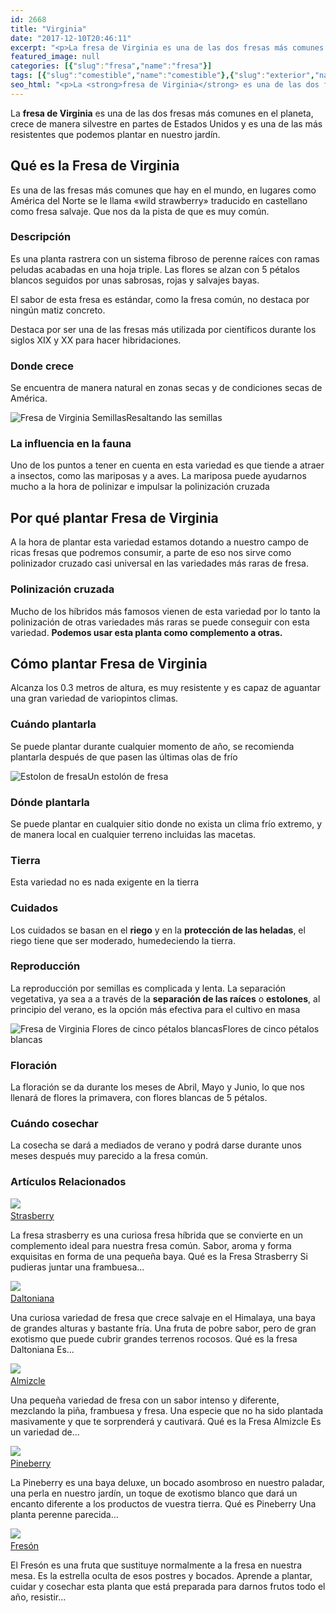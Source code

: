 ```yaml
---
id: 2668
title: "Virginia"
date: "2017-12-10T20:46:11"
excerpt: "<p>La fresa de Virginia es una de las dos fresas más comunes en el planeta, crece de manera silvestre en partes de Estados Unidos y es una de las más resistentes que podemos plantar en nuestro jardín. Qué es la Fresa de Virginia Es una de las fresas más comunes que hay en el mundo,&hellip; <a class=\"more-link\" href=\"https://plantasyflores.online/fresa/pineberry/\">Seguir leyendo <span class=\"screen-reader-text\">Pineberry</span> <span class=\"meta-nav\" aria-hidden=\"true\">&rarr;</span></a></p>\n"
featured_image: null
categories: [{"slug":"fresa","name":"fresa"}]
tags: [{"slug":"comestible","name":"comestible"},{"slug":"exterior","name":"exterior"},{"slug":"fruta","name":"fruta"},{"slug":"perenne","name":"perenne"},{"slug":"plantacion-indiferente","name":"plantacion-indiferente"},{"slug":"roja","name":"roja"},{"slug":"semilla","name":"semilla"},{"slug":"temporada-verano","name":"temporada-verano"}]
seo_html: "<p>La <strong>fresa de Virginia</strong> es una de las dos fresas más comunes en el planeta, crece de manera silvestre en partes de Estados Unidos y es una de las más resistentes que podemos plantar en nuestro jardín.</p> <h2>Qué es la Fresa de Virginia</h2> <p>Es una de las fresas más comunes que hay en el mundo, en lugares como América del Norte se le llama «wild strawberry» traducido en castellano como fresa salvaje. Que nos da la pista de que es muy común.</p> <h3>Descripción</h3> <p>Es una planta rastrera con un sistema fibroso de perenne raíces con ramas peludas acabadas en una hoja triple. Las flores se alzan con 5 pétalos blancos seguidos por unas sabrosas, rojas y salvajes bayas.</p> <p>El sabor de esta fresa es estándar, como la fresa común, no destaca por ningún matiz concreto.</p> <p>Destaca por ser una de las fresas más utilizada por científicos durante los siglos XIX y XX para hacer hibridaciones.</p> <h3>Donde crece</h3> <p>Se encuentra de manera natural en zonas secas y de condiciones secas de América.</p> <img src=\"https://plantasyflores.online/wp-content/uploads/2017/12/strawberry-393778_1920-1-247x325.jpg\" alt=\"Fresa de Virginia Semillas\" />Resaltando las semillas <h3>La influencia en la fauna</h3> <p>Uno de los puntos a tener en cuenta en esta variedad es que tiende a atraer a insectos, como las mariposas y a aves. La mariposa puede ayudarnos mucho a la hora de polinizar e impulsar la polinización cruzada</p> <h2>Por qué plantar Fresa de Virginia</h2> <p>A la hora de plantar esta variedad estamos dotando a nuestro campo de ricas fresas que podremos consumir, a parte de eso nos sirve como polinizador cruzado casi universal en las variedades más raras de fresa.</p> <h3>Polinización cruzada</h3> <p>Mucho de los híbridos más famosos vienen de esta variedad por lo tanto la polinización de otras variedades más raras se puede conseguir con esta variedad. <strong>Podemos usar esta planta como complemento a otras.</strong></p> <h2>Cómo plantar Fresa de Virginia</h2> <p>Alcanza los 0.3 metros de altura, es muy resistente y es capaz de aguantar una gran variedad de variopintos climas.</p> <h3>Cuándo plantarla</h3> <p>Se puede plantar durante cualquier momento de año, se recomienda plantarla después de que pasen las últimas olas de frío</p> <img src=\"https://plantasyflores.online/wp-content/uploads/2017/12/plant-2321898_1920-325x216.jpg\" alt=\"Estolon de fresa\" />Un estolón de fresa <h3>Dónde plantarla</h3> <p>Se puede plantar en cualquier sitio donde no exista un clima frío extremo, y de manera local en cualquier terreno incluidas las macetas.</p> <h3>Tierra</h3> <p>Esta variedad no es nada exigente en la tierra</p> <h3>Cuidados</h3> <p>Los cuidados se basan en el <strong>riego</strong> y en la <strong>protección de las heladas</strong>, el riego tiene que ser moderado, humedeciendo la tierra.</p> <h3>Reproducción</h3> <p>La reproducción por semillas es complicada y lenta. La separación vegetativa, ya sea a a través de la <strong>separación de las raíces</strong> o <strong>estolones</strong>, al principio del verano, es la opción más efectiva para el cultivo en masa</p> <img src=\"https://plantasyflores.online/wp-content/uploads/2017/12/strawberry-834947_1920-325x320.jpg\" alt=\"Fresa de Virginia Flores de cinco pétalos blancas\" />Flores de cinco pétalos blancas <h3>Floración</h3> <p>La floración se da durante los meses de Abril, Mayo y Junio, lo que nos llenará de flores la primavera, con flores blancas de 5 pétalos.</p> <h3>Cuándo cosechar</h3> <p>La cosecha se dará a mediados de verano y podrá darse durante unos meses después muy parecido a la fresa común.</p> <h3> Artículos Relacionados<br /> </h3> <img src=\"https://plantasyflores.online/wp-content/uploads/2017/12/3452030349_d8fc2778a3_b.jpg\" /> <a href=\"/fresa/strasberry/\"><br /> Strasberry<br /> </a> <p>La fresa strasberry es una curiosa fresa híbrida que se convierte en un complemento ideal para nuestra fresa común. Sabor, aroma y forma exquisitas en forma de una pequeña baya. Qué es la Fresa Strasberry Si pudieras juntar una frambuesa...</p> <img src=\"https://plantasyflores.online/wp-content/uploads/2017/12/plant-fruit-berry-sweet-flower-foliage-1187633-pxhere.com_.jpg\" /> <a href=\"/fresa/daltoniana/\"><br /> Daltoniana<br /> </a> <p>Una curiosa variedad de fresa que crece salvaje en el Himalaya, una baya de grandes alturas y bastante fría. Una fruta de pobre sabor, pero de gran exotismo que puede cubrir grandes terrenos rocosos. Qué es la fresa Daltoniana Es...</p> <img src=\"https://plantasyflores.online/wp-content/uploads/2017/12/Fragaria_moschata_detail.jpg\" /> <a href=\"/fresa/almizcle/\"><br /> Almizcle<br /> </a> <p>Una pequeña variedad de fresa con un sabor intenso y diferente, mezclando la piña, frambuesa y fresa. Una especie que no ha sido plantada masivamente y que te sorprenderá y cautivará. Qué es la Fresa Almizcle Es un variedad de...</p> <img src=\"https://plantasyflores.online/wp-content/uploads/2017/12/Pineberry_.jpg\" /> <a href=\"/fresa/pineberry/\"><br /> Pineberry<br /> </a> <p>La Pineberry es una baya deluxe, un bocado asombroso en nuestro paladar, una perla en nuestro jardín, un toque de exotismo blanco que dará un encanto diferente a los productos de vuestra tierra. Qué es Pineberry Una planta perenne parecida...</p> <img src=\"https://plantasyflores.online/wp-content/uploads/2017/10/strawberry-629180_1920.jpg\" /> <a href=\"/fresa/freson/\"><br /> Fresón<br /> </a> <p>El Fresón es una fruta que sustituye normalmente a la fresa en nuestra mesa. Es la estrella oculta de esos postres y bocados. Aprende a plantar, cuidar y cosechar esta planta que está preparada para darnos frutos todo el año, resistir...</p>"
---
```


<p>La <strong>fresa de Virginia</strong> es una de las dos fresas más comunes en el planeta, crece de manera silvestre en partes de Estados Unidos y es una de las más resistentes que podemos plantar en nuestro jardín.</p> <h2>Qué es la Fresa de Virginia</h2> <p>Es una de las fresas más comunes que hay en el mundo, en lugares como América del Norte se le llama «wild strawberry» traducido en castellano como fresa salvaje. Que nos da la pista de que es muy común.</p> <h3>Descripción</h3> <p>Es una planta rastrera con un sistema fibroso de perenne raíces con ramas peludas acabadas en una hoja triple. Las flores se alzan con 5 pétalos blancos seguidos por unas sabrosas, rojas y salvajes bayas.</p> <p>El sabor de esta fresa es estándar, como la fresa común, no destaca por ningún matiz concreto.</p> <p>Destaca por ser una de las fresas más utilizada por científicos durante los siglos XIX y XX para hacer hibridaciones.</p> <h3>Donde crece</h3> <p>Se encuentra de manera natural en zonas secas y de condiciones secas de América.</p> <img src="https://plantasyflores.online/wp-content/uploads/2017/12/strawberry-393778_1920-1-247x325.jpg" alt="Fresa de Virginia Semillas" />Resaltando las semillas <h3>La influencia en la fauna</h3> <p>Uno de los puntos a tener en cuenta en esta variedad es que tiende a atraer a insectos, como las mariposas y a aves. La mariposa puede ayudarnos mucho a la hora de polinizar e impulsar la polinización cruzada</p> <h2>Por qué plantar Fresa de Virginia</h2> <p>A la hora de plantar esta variedad estamos dotando a nuestro campo de ricas fresas que podremos consumir, a parte de eso nos sirve como polinizador cruzado casi universal en las variedades más raras de fresa.</p> <h3>Polinización cruzada</h3> <p>Mucho de los híbridos más famosos vienen de esta variedad por lo tanto la polinización de otras variedades más raras se puede conseguir con esta variedad. <strong>Podemos usar esta planta como complemento a otras.</strong></p> <h2>Cómo plantar Fresa de Virginia</h2> <p>Alcanza los 0.3 metros de altura, es muy resistente y es capaz de aguantar una gran variedad de variopintos climas.</p> <h3>Cuándo plantarla</h3> <p>Se puede plantar durante cualquier momento de año, se recomienda plantarla después de que pasen las últimas olas de frío</p> <img src="https://plantasyflores.online/wp-content/uploads/2017/12/plant-2321898_1920-325x216.jpg" alt="Estolon de fresa" />Un estolón de fresa <h3>Dónde plantarla</h3> <p>Se puede plantar en cualquier sitio donde no exista un clima frío extremo, y de manera local en cualquier terreno incluidas las macetas.</p> <h3>Tierra</h3> <p>Esta variedad no es nada exigente en la tierra</p> <h3>Cuidados</h3> <p>Los cuidados se basan en el <strong>riego</strong> y en la <strong>protección de las heladas</strong>, el riego tiene que ser moderado, humedeciendo la tierra.</p> <h3>Reproducción</h3> <p>La reproducción por semillas es complicada y lenta. La separación vegetativa, ya sea a a través de la <strong>separación de las raíces</strong> o <strong>estolones</strong>, al principio del verano, es la opción más efectiva para el cultivo en masa</p> <img src="https://plantasyflores.online/wp-content/uploads/2017/12/strawberry-834947_1920-325x320.jpg" alt="Fresa de Virginia Flores de cinco pétalos blancas" />Flores de cinco pétalos blancas <h3>Floración</h3> <p>La floración se da durante los meses de Abril, Mayo y Junio, lo que nos llenará de flores la primavera, con flores blancas de 5 pétalos.</p> <h3>Cuándo cosechar</h3> <p>La cosecha se dará a mediados de verano y podrá darse durante unos meses después muy parecido a la fresa común.</p> <h3> Artículos Relacionados<br /> </h3> <img src="https://plantasyflores.online/wp-content/uploads/2017/12/3452030349_d8fc2778a3_b.jpg" /> <a href="/fresa/strasberry/"><br /> Strasberry<br /> </a> <p>La fresa strasberry es una curiosa fresa híbrida que se convierte en un complemento ideal para nuestra fresa común. Sabor, aroma y forma exquisitas en forma de una pequeña baya. Qué es la Fresa Strasberry Si pudieras juntar una frambuesa...</p> <img src="https://plantasyflores.online/wp-content/uploads/2017/12/plant-fruit-berry-sweet-flower-foliage-1187633-pxhere.com_.jpg" /> <a href="/fresa/daltoniana/"><br /> Daltoniana<br /> </a> <p>Una curiosa variedad de fresa que crece salvaje en el Himalaya, una baya de grandes alturas y bastante fría. Una fruta de pobre sabor, pero de gran exotismo que puede cubrir grandes terrenos rocosos. Qué es la fresa Daltoniana Es...</p> <img src="https://plantasyflores.online/wp-content/uploads/2017/12/Fragaria_moschata_detail.jpg" /> <a href="/fresa/almizcle/"><br /> Almizcle<br /> </a> <p>Una pequeña variedad de fresa con un sabor intenso y diferente, mezclando la piña, frambuesa y fresa. Una especie que no ha sido plantada masivamente y que te sorprenderá y cautivará. Qué es la Fresa Almizcle Es un variedad de...</p> <img src="https://plantasyflores.online/wp-content/uploads/2017/12/Pineberry_.jpg" /> <a href="/fresa/pineberry/"><br /> Pineberry<br /> </a> <p>La Pineberry es una baya deluxe, un bocado asombroso en nuestro paladar, una perla en nuestro jardín, un toque de exotismo blanco que dará un encanto diferente a los productos de vuestra tierra. Qué es Pineberry Una planta perenne parecida...</p> <img src="https://plantasyflores.online/wp-content/uploads/2017/10/strawberry-629180_1920.jpg" /> <a href="/fresa/freson/"><br /> Fresón<br /> </a> <p>El Fresón es una fruta que sustituye normalmente a la fresa en nuestra mesa. Es la estrella oculta de esos postres y bocados. Aprende a plantar, cuidar y cosechar esta planta que está preparada para darnos frutos todo el año, resistir...</p>
